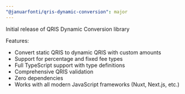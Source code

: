 ```yaml
---
"@januarfonti/qris-dynamic-conversion": major
---
```


Initial release of QRIS Dynamic Conversion library

Features:
- Convert static QRIS to dynamic QRIS with custom amounts
- Support for percentage and fixed fee types
- Full TypeScript support with type definitions
- Comprehensive QRIS validation
- Zero dependencies
- Works with all modern JavaScript frameworks (Nuxt, Next.js, etc.)